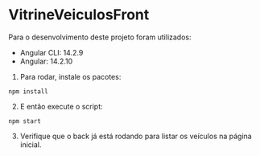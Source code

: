 # VitrineVeiculosFront

Para o desenvolvimento deste projeto foram utilizados:

- Angular CLI: 14.2.9
- Angular: 14.2.10

1. Para rodar, instale os pacotes:
  ````
  npm install
  ````

2. E então execute o script:
  ````
  npm start
  ````

3. Verifique que o back já está rodando para listar os veículos na página inicial.
